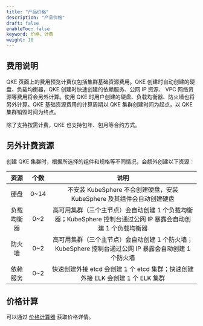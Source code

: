 ```yaml
---
title: "产品价格"
description: "产品价格"
draft: false
enableToc: false
keyword: 价格，计费
weight: 10
---
```


## 费用说明

QKE 页面上的费用预览计费仅包括集群基础资源费用。QKE 创建时自动创建的硬盘、负载均衡器，QKE 创建时快速创建的依赖服务、公网 IP 资源、 VPC 网络资源等费用将会另外计算。使用 QKE 时用户创建的硬盘、负载均衡器、防火墙也将另外计算。QKE 基础资源费用的计算周期以 QKE 集群创建时间为起点，以 QKE 集群销毁时间为终点。

除了支持按需计费，QKE 也支持包年、包月等合约方式。

## 另外计费资源

创建 QKE 集群时，根据所选择的组件和规格等不同情况，会额外创建以下资源：

|资源|个数|说明|
|:--:|:--:|:--:|
|硬盘|0~14|不安装 KubeSphere 不会创建硬盘，安装 KubeSphere 及其组件会自动创建硬盘|
|负载均衡器|0~2|高可用集群（三个主节点）会自动创建 1 个负载均衡器；KubeSphere 控制台通过公网 IP 暴露会自动创建 1 个负载均衡器|
|防火墙|0~2|高可用集群（三个主节点）会自动创建 1 个防火墙；KubeSphere 控制台通过公网 IP 暴露会自动创建 1 个防火墙|
|依赖服务|0~2|快速创建外接 etcd 会创建 1 个 etcd 集群；快速创建外接 ELK 会创建 1 个 ELK 集群|

## 价格计算

可以通过 [价格计算器](https://www.qingcloud.com/pricing#/KubeSphere) 获取价格详情。
